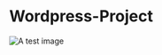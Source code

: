 # Wordpress-Project
![A test image](https://github.com/ak2378/Wordpress-Project/blob/main/WORDPRESS_SITE/Screenshot%202021-10-01%20101717.png)
